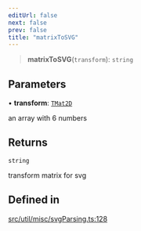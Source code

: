 ```yaml
---
editUrl: false
next: false
prev: false
title: "matrixToSVG"
---
```


> **matrixToSVG**(`transform`): `string`

## Parameters

• **transform**: [`TMat2D`](/api/type-aliases/tmat2d/)

an array with 6 numbers

## Returns

`string`

transform matrix for svg

## Defined in

[src/util/misc/svgParsing.ts:128](https://github.com/fabricjs/fabric.js/blob/8748628df7e9de00ba77413bfc3ad9e9fe9d4f30/src/util/misc/svgParsing.ts#L128)
